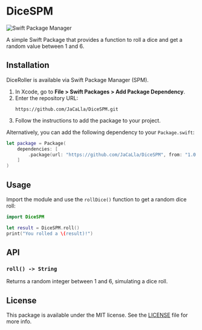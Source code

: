 # DiceSPM

![Swift Package Manager](https://img.shields.io/badge/SPM-compatible-brightgreen.svg)

A simple Swift Package that provides a function to roll a dice and get a random value between 1 and 6.

## Installation

DiceRoller is available via Swift Package Manager (SPM).

1. In Xcode, go to **File > Swift Packages > Add Package Dependency**.
2. Enter the repository URL:
   ```
   https://github.com/JaCaLla/DiceSPM.git
   ```
3. Follow the instructions to add the package to your project.

Alternatively, you can add the following dependency to your `Package.swift`:

```swift
let package = Package(
    dependencies: [
        .package(url: "https://github.com/JaCaLla/DiceSPM", from: "1.0.0")
    ]
)
```

## Usage

Import the module and use the `rollDice()` function to get a random dice roll:

```swift
import DiceSPM

let result = DiceSPM.roll()
print("You rolled a \(result)!")
```

## API

### `roll() -> String`
Returns a random integer between 1 and 6, simulating a dice roll.

## License

This package is available under the MIT license. See the [LICENSE](LICENSE) file for more info.


